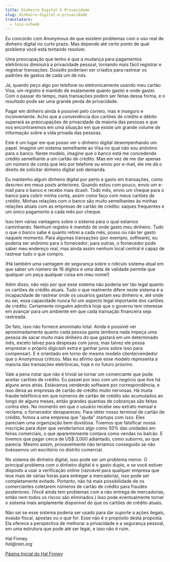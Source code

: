 ```yaml
---
title: Dinheiro Digital & Privacidade
slug: dinheiro-digital-e-privacidade
translators:
  - luis-schwab
---
```


Eu concordo com Anonymous de que existem problemas com o uso real de dinheiro digital no curto prazo. Mas depende até certo ponto de qual problema você está tentando resolver.

Uma preocupação que tenho é que a mudança para pagamentos eletrônicos diminuirá a privacidade pessoal, tornando mais fácil registrar e registrar transações. Dossiês poderiam ser criados para rastrear os padrões de gastos de cada um de nós.

Já, quando peço algo por telefone ou eletronicamente usando meu cartão Visa, um registro é mantido de exatamente quanto gastei e onde gastei. Com o passar do tempo, mais transações podem ser feitas dessa forma, e o resultado pode ser uma grande perda de privacidade.

Pagar em dinheiro ainda é possível pelo correio, mas é inseguro e inconveniente. Acho que a conveniência dos cartões de crédito e débito superará as preocupações de privacidade da maioria das pessoas e que nos encontraremos em uma situação em que existe um grande volume de informação sobre a vida privada das pessoas.

Este é um lugar em que posso ver o dinheiro digital desempenhando um papel. Imagine um sistema semelhante ao Visa no qual não sou anônimo para o banco. Neste modelo, imagine que o banco está me concedendo crédito semelhante a um cartão de crédito. Mas em vez de me dar apenas um número de conta que leio por telefone ou envio por e-mail, ele me dá o direito de solicitar dinheiro digital sob demanda.

Eu mantenho algum dinheiro digital por perto e gasto em transações, como descrevi em meus posts anteriores. Quando estou com pouco, envio um e-mail para o banco e recebo mais dcash. Todo mês, envio um cheque para o banco para cobrir minha conta, assim como faço com meus cartões de crédito. Minhas relações com o banco são muito semelhantes às minhas relações atuais com as empresas de cartão de crédito: saques frequentes e um único pagamento a cada mês por cheque.

Isso tem várias vantagens sobre o sistema para o qual estamos caminhando. Nenhum registro é mantido de onde gasto meu dinheiro. Tudo o que o banco sabe é quanto retirei a cada mês; posso ou não ter gasto naquele momento. Para algumas transações (por exemplo, software), eu poderia ser anônimo para o fornecedor; para outras, o fornecedor pode saber meu endereço real, mas ainda assim nenhum local central é capaz de rastrear tudo o que compro.

(Há também uma vantagem de segurança sobre o ridículo sistema atual em que saber um número de 16 dígitos e uma data de validade permite que qualquer um peça qualquer coisa em meu nome!)

Além disso, não vejo por que esse sistema não poderia ser tão legal quanto os cartões de crédito atuais. Tudo o que realmente difere neste sistema é a incapacidade de rastrear onde os usuários gastam seu dinheiro e, até onde eu sei, essa capacidade nunca foi um aspecto legal importante dos cartões de crédito. Certamente ninguém admitirá hoje que o governo tem interesse em avançar para um ambiente em que cada transação financeira seja rastreada.

De fato, isso não fornece anonimato total. Ainda é possível ver aproximadamente quanto cada pessoa gasta (embora nada impeça uma pessoa de sacar muito mais dinheiro do que gastará em um determinado mês, exceto talvez para despesas com juros; mas talvez ele possa emprestar o próprio digicash extra e ganhar juros sobre isso para compensar). E é orientado em torno do mesmo modelo cliente/vendedor que o Anonymous criticou. Mas eu afirmo que esse modelo representa a maioria das transações eletrônicas, hoje e no futuro próximo.

Vale a pena notar que não é trivial se tornar um comerciante que pode aceitar cartões de crédito. Eu passei por isso com um negócio que tive há alguns anos atrás. Estávamos vendendo software por correspondência, e isso deixa as empresas de cartão de crédito muito nervosas. Há muita fraude telefônica em que números de cartão de crédito são acumulados ao longo de alguns meses, então grandes quantias de cobranças são feitas contra eles. No momento em que o usuário recebe seu extrato mensal e reclama, o fornecedor desapareceu. Para obter nosso terminal de cartão de crédito, fomos a uma empresa que "ajuda" startups com isso. Eles pareciam uma organização bem duvidosa. Tivemos que falsificar nossa inscrição para dizer que venderíamos algo como 50% das unidades em feiras comerciais, o que aparentemente contava como vendas no balcão. E tivemos que pagar cerca de US$ 3,000 adiantado, como suborno, ao que parecia. Mesmo assim, provavelmente não teríamos conseguido se não tivéssemos um escritório no distrito comercial.

No sistema de dinheiro digital, isso pode ser um problema menor. O principal problema com o dinheiro digital é o gasto duplo, e se você estiver disposto a usar a verificação online (razoável para qualquer empresa que leve mais de várias horas para entregar a mercadoria), isso pode ser completamente evitado. Portanto, não há mais possibilidade de os comerciantes coletarem números de cartão de crédito para fraudes posteriores. (Você ainda tem problemas com a não entrega de mercadorias, então nem todos os riscos são eliminados.) Isso pode eventualmente tornar o sistema mais amplamente disponível do que os cartões de crédito atuais.

Não sei se esse sistema poderia ser usado para dar suporte a ações ilegais, evasão fiscal, apostas ou o que for. Esse não é o propósito desta proposta. Ela oferece a perspectiva de melhorar a privacidade e a segurança pessoal, em uma estrutura que pode até ser legal, e isso não é ruim.

Hal Finney\
_hal@rain.org_

[Página Inicial do Hal Finney](http://finney.org/~hal)
